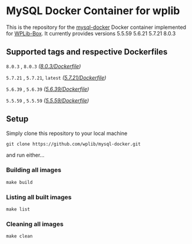 # MySQL Docker Container for wplib
This is the repository for the [mysql-docker](https://www.mysql.com/) Docker container implemented for [WPLib-Box](https://github.com/wplib/wplib-box).
It currently provides versions 5.5.59 5.6.21 5.7.21 8.0.3


## Supported tags and respective Dockerfiles

`8.0.3` , `8.0.3` _([8.0.3/Dockerfile](https://github.com/wplib/mysql-docker/blob/master/8.0.3/Dockerfile))_

`5.7.21` , `5.7.21`, `latest` _([5.7.21/Dockerfile](https://github.com/wplib/mysql-docker/blob/master/5.7.21/Dockerfile))_

`5.6.39` , `5.6.39` _([5.6.39/Dockerfile](https://github.com/wplib/mysql-docker/blob/master/5.6.39/Dockerfile))_

`5.5.59` , `5.5.59` _([5.5.59/Dockerfile](https://github.com/wplib/mysql-docker/blob/master/5.5.59/Dockerfile))_


## Setup
Simply clone this repository to your local machine

`git clone https://github.com/wplib/mysql-docker.git`

and run either...


### Building all images
`make build`


### Listing all built images
`make list`


### Cleaning all images
`make clean`
